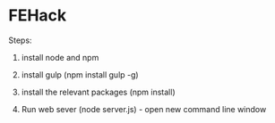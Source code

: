 # FEHack

Steps:

1) install node and npm

2) install gulp (npm install gulp -g)

3) install the relevant packages (npm install)

4) Run web sever (node server.js) - open new command line window
